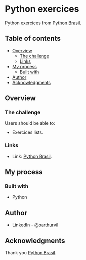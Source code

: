 # Python exercices
Python exercices from [Python Brasil](https://wiki.python.org.br/ListaDeExercicios).

## Table of contents

- [Overview](#overview)
  - [The challenge](#the-challenge)
  - [Links](#links)
- [My process](#my-process)
  - [Built with](#built-with)
- [Author](#author)
- [Acknowledgments](#acknowledgments)

## Overview

### The challenge

Users should be able to:

- Exercices lists.


### Links

- Link: [Python Brasil](https://wiki.python.org.br/ListaDeExercicios).


## My process

### Built with

- Python


## Author

- LinkedIn - [@oarthurvil](www.linkedin.com/in/oarthurvil)


## Acknowledgments

Thank you [Python Brasil](https://wiki.python.org.br/PythonBrasil).


